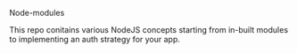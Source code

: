 Node-modules

This repo conitains various NodeJS concepts starting from in-built modules to implementing an auth strategy for your app.
